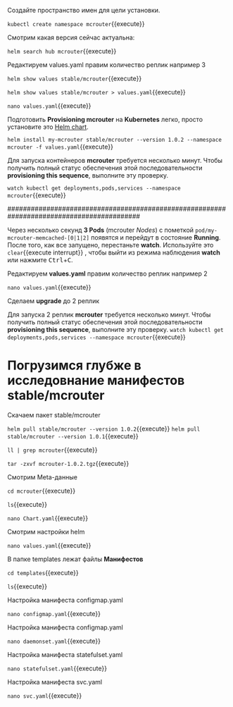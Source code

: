 Создайте пространство имен для цели установки.

`kubectl create namespace mcrouter`{{execute}}

Смотрим какая версия сейчас актуальна:

`helm search hub mcrouter`{{execute}}

Редактируем values.yaml правим количество реплик например 3

`helm show values stable/mcrouter`{{execute}}

`helm show values stable/mcrouter > values.yaml`{{execute}}

`nano values.yaml`{{execute}}

Подготовить **Provisioning mcrouter** на **Kubernetes** легко, просто установите это [Helm chart](https://github.com/helm/charts/tree/master/stable/rabbitmq).

`helm install my-mcrouter stable/mcrouter --version 1.0.2 --namespace mcrouter -f values.yaml`{{execute}}

Для запуска контейнеров **mcrouter** требуется несколько минут. Чтобы получить полный статус обеспечения этой последовательности **provisioning this sequence**, выполните эту проверку.

`watch kubectl get deployments,pods,services --namespace mcrouter`{{execute}}

##########################################################################################

Через несколько секунд **3 Pods** (mcrouter _Nodes_) с пометкой `pod/my-mcrouter-memcached-[0|1|2]` появятся и перейдут в состояние **Running**. После того, как все запущено, перестаньте **watch**. Используйте это ```clear```{{execute interrupt}} , чтобы выйти из режима наблюдения **watch**  или нажмите <kbd>Ctrl</kbd>+<kbd>C</kbd>.

Редактируем **values.yaml** правим количество реплик например 2

`nano values.yaml`{{execute}}

Сделаем **upgrade** до 2 реплик




Для запуска 2 реплик **mcrouter** требуется несколько минут. Чтобы получить полный статус обеспечения этой последовательности **provisioning this sequence**, выполните эту проверку.
`watch kubectl get deployments,pods,services --namespace mcrouter`{{execute}}

# Погрузимся глубже в исследовнание манифестов stable/mcrouter

Скачаем пакет stable/mcrouter

`helm pull stable/mcrouter --version 1.0.2`{{execute}}
`helm pull stable/mcrouter --version 1.0.1`{{execute}}

`ll | grep mcrouter`{{execute}} 

`tar -zxvf mcrouter-1.0.2.tgz`{{execute}}

Смотрим Meta-данные

`cd mcrouter`{{execute}}

`ls`{{execute}}

`nano Chart.yaml`{{execute}}

Смотрим настройки helm

`nano values.yaml`{{execute}}

В папке templates лежат файлы **Манифестов**

`cd templates`{{execute}}

`ls`{{execute}}

Настройка манифеста configmap.yaml

`nano configmap.yaml`{{execute}}

Настройка манифеста configmap.yaml

`nano daemonset.yaml`{{execute}}

Настройка манифеста statefulset.yaml

`nano statefulset.yaml`{{execute}}

Настройка манифеста svc.yaml

`nano svc.yaml`{{execute}}

